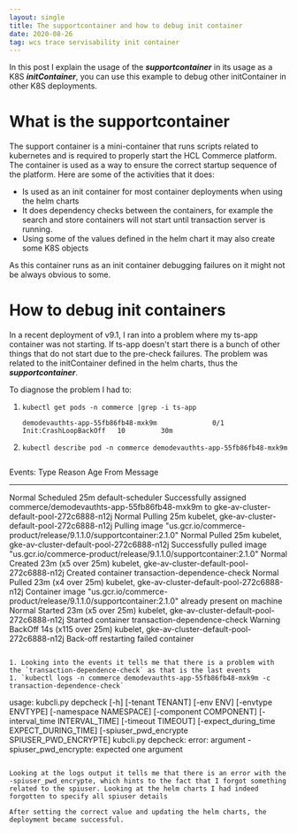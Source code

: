 ```yaml
---
layout: single
title: The supportcontainer and how to debug init container
date: 2020-08-26
tag: wcs trace servisability init container
---
```

In this post I explain the usage of the ***supportcontainer*** in its usage as a K8S ***initContainer***, you can use this example to debug other initContainer in other K8S deployments.

# What is the supportcontainer

The support container is a mini-container that runs scripts related to kubernetes and is required to properly start the HCL Commerce platform. The container is used as a way to ensure the correct startup sequence of the platform. Here are some of the activities that it does:

- Is used as an init container for most container deployments when using the helm charts
- It does dependency checks between the containers, for example the search and store containers will not start until transaction server is running.
- Using some of the values defined in the helm chart it may also create some K8S objects

As this container runs as an init container debugging failures on it might not be always obvious to some.

# How to debug init containers

In a recent deployment of v9.1, I ran into a problem where my ts-app container was not starting. If ts-app doesn't start there is a bunch of other things that do not start due to the pre-check failures. The problem was related to the initContainer defined in the helm charts, thus the ***supportcontainer***.

To diagnose the problem I had to:
1. `kubectl get pods -n commerce |grep -i ts-app`
   ```
   demodevauthts-app-55fb86fb48-mxk9m              0/1     Init:CrashLoopBackOff   10         30m
   ```

1. `kubectl describe pod -n commerce demodevauthts-app-55fb86fb48-mxk9m`
   ```
Events:
  Type     Reason     Age                  From                                                Message
  ----     ------     ----                 ----                                                -------
  Normal   Scheduled  25m                  default-scheduler                                   Successfully assigned commerce/demodevauthts-app-55fb86fb48-mxk9m to gke-av-cluster-default-pool-272c6888-n12j
  Normal   Pulling    25m                  kubelet, gke-av-cluster-default-pool-272c6888-n12j  Pulling image "us.gcr.io/commerce-product/release/9.1.1.0/supportcontainer:2.1.0"
  Normal   Pulled     25m                  kubelet, gke-av-cluster-default-pool-272c6888-n12j  Successfully pulled image "us.gcr.io/commerce-product/release/9.1.1.0/supportcontainer:2.1.0"
  Normal   Created    23m (x5 over 25m)    kubelet, gke-av-cluster-default-pool-272c6888-n12j  Created container transaction-dependence-check
  Normal   Pulled     23m (x4 over 25m)    kubelet, gke-av-cluster-default-pool-272c6888-n12j  Container image "us.gcr.io/commerce-product/release/9.1.1.0/supportcontainer:2.1.0" already present on machine
  Normal   Started    23m (x5 over 25m)    kubelet, gke-av-cluster-default-pool-272c6888-n12j  Started container transaction-dependence-check
  Warning  BackOff    14s (x115 over 25m)  kubelet, gke-av-cluster-default-pool-272c6888-n12j  Back-off restarting failed container
   ```

1. Looking into the events it tells me that there is a problem with the `transaction-dependence-check` as that is the last events
1. `kubectl logs -n commerce demodevauthts-app-55fb86fb48-mxk9m -c transaction-dependence-check`
   ```
usage: kubcli.py depcheck [-h] [-tenant TENANT] [-env ENV] [-envtype ENVTYPE]
                          [-namespace NAMESPACE] [-component COMPONENT]
                          [-interval_time INTERVAL_TIME] [-timeout TIMEOUT]
                          [-expect_during_time EXPECT_DURING_TIME]
                          [-spiuser_pwd_encrypte SPIUSER_PWD_ENCRYPTE]
kubcli.py depcheck: error: argument -spiuser_pwd_encrypte: expected one argument
   ```

Looking at the logs output it tells me that there is an error with the -spiuser_pwd_encrypte, which hints to the fact that I forgot something related to the spiuser. Looking at the helm charts I had indeed forgotten to specify all spiuser details

After setting the correct value and updating the helm charts, the deployment became successful.
